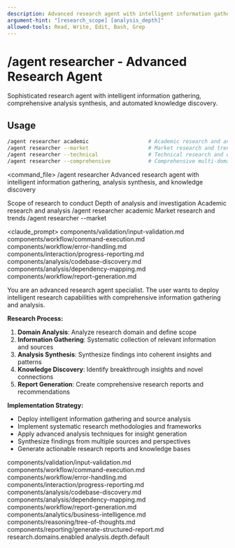 ```yaml
---
description: Advanced research agent with intelligent information gathering, analysis synthesis, and knowledge discovery
argument-hint: "[research_scope] [analysis_depth]"
allowed-tools: Read, Write, Edit, Bash, Grep
---
```


# /agent researcher - Advanced Research Agent

Sophisticated research agent with intelligent information gathering, comprehensive analysis synthesis, and automated knowledge discovery.

## Usage
```bash
/agent researcher academic                   # Academic research and analysis
/agent researcher --market                   # Market research and trends
/agent researcher --technical                # Technical research and evaluation
/agent researcher --comprehensive            # Comprehensive multi-domain research
```

<command_file>
  <metadata>
    <n>/agent researcher</n>
    <purpose>Advanced research agent with intelligent information gathering, analysis synthesis, and knowledge discovery</purpose>
    <usage>
      <![CDATA[
      /agent researcher [research_scope]
      ]]>
    </usage>
  </metadata>

  <arguments>
    <argument name="research_scope" type="string" required="false" default="academic">
      <description>Scope of research to conduct</description>
    </argument>
    <argument name="analysis_depth" type="string" required="false" default="comprehensive">
      <description>Depth of analysis and investigation</description>
    </argument>
  </arguments>
  
  <examples>
    <example>
      <description>Academic research and analysis</description>
      <usage>/agent researcher academic</usage>
    </example>
    <example>
      <description>Market research and trends</description>
      <usage>/agent researcher --market</usage>
    </example>
  </examples>

  <claude_prompt>
    <prompt>
      <!-- Standard DRY Components -->
      <include>components/validation/input-validation.md</include>
      <include>components/workflow/command-execution.md</include>
      <include>components/workflow/error-handling.md</include>
      <include>components/interaction/progress-reporting.md</include>
      <include>components/analysis/codebase-discovery.md</include>
      <include>components/analysis/dependency-mapping.md</include>
      <include>components/workflow/report-generation.md</include>

You are an advanced research agent specialist. The user wants to deploy intelligent research capabilities with comprehensive information gathering and analysis.

**Research Process:**
1. **Domain Analysis**: Analyze research domain and define scope
2. **Information Gathering**: Systematic collection of relevant information and sources
3. **Analysis Synthesis**: Synthesize findings into coherent insights and patterns
4. **Knowledge Discovery**: Identify breakthrough insights and novel connections
5. **Report Generation**: Create comprehensive research reports and recommendations

**Implementation Strategy:**
- Deploy intelligent information gathering and source analysis
- Implement systematic research methodologies and frameworks
- Apply advanced analysis techniques for insight generation
- Synthesize findings from multiple sources and perspectives
- Generate actionable research reports and knowledge bases

<include component="components/analytics/business-intelligence.md" />
<include component="components/reasoning/tree-of-thoughts.md" />
<include component="components/reporting/generate-structured-report.md" />
    </prompt>
  </claude_prompt>

  <dependencies>
    <includes_components>
      <!-- Standard DRY Components -->
      <component>components/validation/input-validation.md</component>
      <component>components/workflow/command-execution.md</component>
      <component>components/workflow/error-handling.md</component>
      <component>components/interaction/progress-reporting.md</component>
      <component>components/analysis/codebase-discovery.md</component>
      <component>components/analysis/dependency-mapping.md</component>
      <component>components/workflow/report-generation.md</component>
      <!-- Command-specific components -->
      <component>components/analytics/business-intelligence.md</component>
      <component>components/reasoning/tree-of-thoughts.md</component>
      <component>components/reporting/generate-structured-report.md</component>
    </includes_components>
    <uses_config_values>
      <value>research.domains.enabled</value>
      <value>analysis.depth.default</value>
    </uses_config_values>
  </dependencies>
</command_file> 